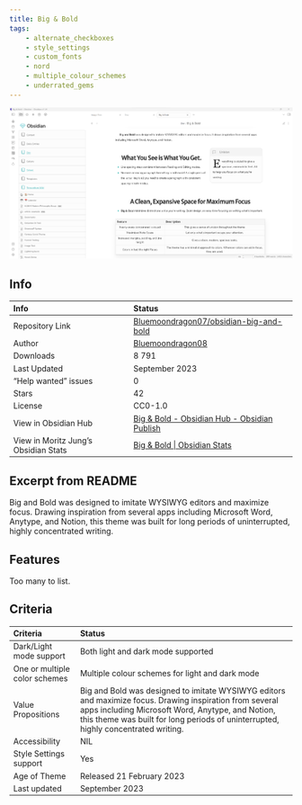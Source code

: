 ```yaml
---
title: Big & Bold
tags:
    - alternate_checkboxes
    - style_settings
    - custom_fonts
    - nord
    - multiple_colour_schemes
    - underrated_gems
---
```


<img src="https://raw.githubusercontent.com/Bluemoondragon07/obsidian-big-and-bold/refs/heads/main/big-and-bold.png">

## Info
| Info | Status |
| :--- | :--- |
| Repository Link | [Bluemoondragon07/obsidian-big-and-bold](https://github.com/Bluemoondragon07/obsidian-big-and-bold) |
| Author | [Bluemoondragon08](https://github.com/Bluemoondragon07) |
| Downloads | 8 791 |
| Last Updated | September 2023 |
| “Help wanted” issues | 0 |
| Stars | 42 |
| License | CC0-1.0 |
| View in Obsidian Hub | [Big & Bold \- Obsidian Hub \- Obsidian Publish](https://publish.obsidian.md/hub/02+-+Community+Expansions/02.05+All+Community+Expansions/Themes/Big+%26+Bold) |
| View in Moritz Jung’s Obsidian Stats | [Big & Bold \| Obsidian Stats](https://www.moritzjung.dev/obsidian-stats/themes/big-bold/) |

## Excerpt from README
Big and Bold was designed to imitate WYSIWYG editors and maximize focus. Drawing inspiration from several apps including Microsoft Word, Anytype, and Notion, this theme was built for long periods of uninterrupted, highly concentrated writing.

## Features
Too many to list.

## Criteria
| Criteria | Status | 
| :--- | :--- | 
| Dark/Light mode support | Both light and dark mode supported | 
| One or multiple color schemes | Multiple colour schemes for light and dark mode | 
| Value Propositions | Big and Bold was designed to imitate WYSIWYG editors and maximize focus. Drawing inspiration from several apps including Microsoft Word, Anytype, and Notion, this theme was built for long periods of uninterrupted, highly concentrated writing. | 
| Accessibility | NIL | 
| Style Settings support | Yes | 
| Age of Theme | Released 21 February 2023 | 
| Last updated | September 2023 | 